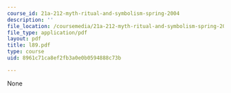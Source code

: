```yaml
---
course_id: 21a-212-myth-ritual-and-symbolism-spring-2004
description: ''
file_location: /coursemedia/21a-212-myth-ritual-and-symbolism-spring-2004/8961c71ca8ef2fb3a0e0b0594888c73b_l89.pdf
file_type: application/pdf
layout: pdf
title: l89.pdf
type: course
uid: 8961c71ca8ef2fb3a0e0b0594888c73b

---
```

None